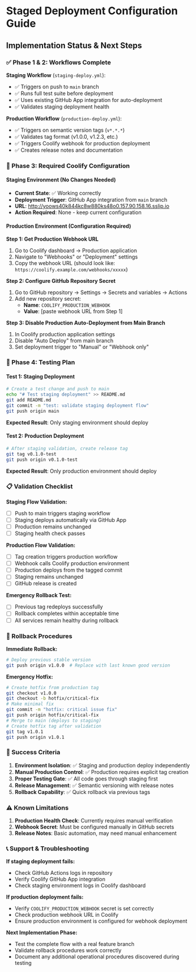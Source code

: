 # Staged Deployment Configuration Guide
## Implementation Status & Next Steps

### ✅ Phase 1 & 2: Workflows Complete

**Staging Workflow** (`staging-deploy.yml`):
- ✅ Triggers on push to `main` branch
- ✅ Runs full test suite before deployment
- ✅ Uses existing GitHub App integration for auto-deployment
- ✅ Validates staging deployment health

**Production Workflow** (`production-deploy.yml`):
- ✅ Triggers on semantic version tags (`v*.*.*`)
- ✅ Validates tag format (v1.0.0, v1.2.3, etc.)
- ✅ Triggers Coolify webhook for production deployment
- ✅ Creates release notes and documentation

### 🔧 Phase 3: Required Coolify Configuration

#### Staging Environment (No Changes Needed)
- **Current State**: ✅ Working correctly
- **Deployment Trigger**: GitHub App integration from `main` branch
- **URL**: http://yoows40k844kc8w880ks48o0.157.90.158.16.sslip.io
- **Action Required**: None - keep current configuration

#### Production Environment (Configuration Required)

**Step 1: Get Production Webhook URL**
1. Go to Coolify dashboard → Production application
2. Navigate to "Webhooks" or "Deployment" settings
3. Copy the webhook URL (should look like: `https://coolify.example.com/webhooks/xxxxx`)

**Step 2: Configure GitHub Repository Secret**
1. Go to GitHub repository → Settings → Secrets and variables → Actions
2. Add new repository secret:
   - **Name**: `COOLIFY_PRODUCTION_WEBHOOK`
   - **Value**: [paste webhook URL from Step 1]

**Step 3: Disable Production Auto-Deployment from Main Branch**
1. In Coolify production application settings
2. Disable "Auto Deploy" from main branch
3. Set deployment trigger to "Manual" or "Webhook only"

### 🧪 Phase 4: Testing Plan

#### Test 1: Staging Deployment
```bash
# Create a test change and push to main
echo "# Test staging deployment" >> README.md
git add README.md
git commit -m "test: validate staging deployment flow"
git push origin main
```
**Expected Result**: Only staging environment should deploy

#### Test 2: Production Deployment
```bash
# After staging validation, create release tag
git tag v0.1.0-test
git push origin v0.1.0-test
```
**Expected Result**: Only production environment should deploy

### 📋 Validation Checklist

**Staging Flow Validation:**
- [ ] Push to main triggers staging workflow
- [ ] Staging deploys automatically via GitHub App
- [ ] Production remains unchanged
- [ ] Staging health check passes

**Production Flow Validation:**
- [ ] Tag creation triggers production workflow
- [ ] Webhook calls Coolify production environment
- [ ] Production deploys from the tagged commit
- [ ] Staging remains unchanged
- [ ] GitHub release is created

**Emergency Rollback Test:**
- [ ] Previous tag redeploys successfully
- [ ] Rollback completes within acceptable time
- [ ] All services remain healthy during rollback

### 🚨 Rollback Procedures

**Immediate Rollback:**
```bash
# Deploy previous stable version
git push origin v1.0.0  # Replace with last known good version
```

**Emergency Hotfix:**
```bash
# Create hotfix from production tag
git checkout v1.0.0
git checkout -b hotfix/critical-fix
# Make minimal fix
git commit -m "hotfix: critical issue fix"
git push origin hotfix/critical-fix
# Merge to main (deploys to staging)
# Create hotfix tag after validation
git tag v1.0.1
git push origin v1.0.1
```

### 🎯 Success Criteria

1. **Environment Isolation**: ✅ Staging and production deploy independently
2. **Manual Production Control**: ✅ Production requires explicit tag creation
3. **Proper Testing Gate**: ✅ All code goes through staging first
4. **Release Management**: ✅ Semantic versioning with release notes
5. **Rollback Capability**: ✅ Quick rollback via previous tags

### ⚠️ Known Limitations

1. **Production Health Check**: Currently requires manual verification
2. **Webhook Secret**: Must be configured manually in GitHub secrets
3. **Release Notes**: Basic automation, may need manual enhancement

### 📞 Support & Troubleshooting

**If staging deployment fails:**
- Check GitHub Actions logs in repository
- Verify Coolify GitHub App integration
- Check staging environment logs in Coolify dashboard

**If production deployment fails:**
- Verify `COOLIFY_PRODUCTION_WEBHOOK` secret is set correctly
- Check production webhook URL in Coolify
- Ensure production environment is configured for webhook deployment

**Next Implementation Phase:**
- Test the complete flow with a real feature branch
- Validate rollback procedures work correctly
- Document any additional operational procedures discovered during testing
